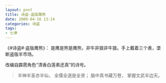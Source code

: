 ```yaml
---
layout: post
title: 诗盗·盗版鹰熊
date: 2009-04-16 13:14
categories: 诗盗
tags:
- 七律
---
```

《#诗盗#·盗版鹰熊》： 是鹰是熊是鹰熊，非牛非狼非牛狼。手上戴着三个表，垄断盗版半市场。

改编自霹雳角色“清香白莲素还真”的诗号。

> 半神半圣亦半仙，
> 全儒全道是全贤；
> 脑中真书藏万卷，
> 掌握文武半边天。
